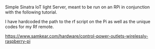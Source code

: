 Simple Sinatra IoT light Server, meant to be run on an RPi in conjunction with the following tutorial.

I have hardcoded the path to the rf script on the Pi as well as the unique codes for my Rf remote. 

https://www.samkear.com/hardware/control-power-outlets-wirelessly-raspberry-pi
